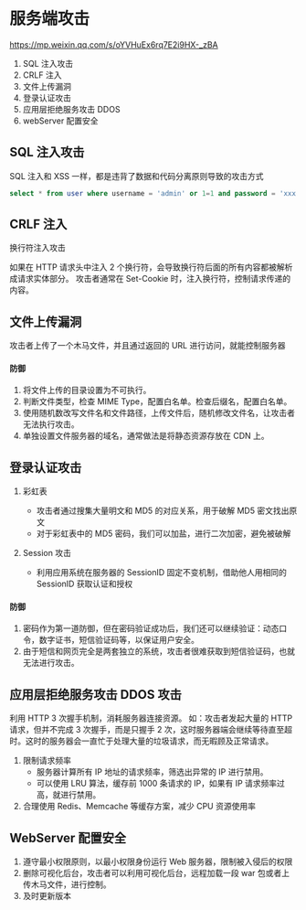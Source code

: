 # 服务端攻击
<https://mp.weixin.qq.com/s/oYVHuEx6rq7E2i9HX-_zBA>
1. SQL 注入攻击
2. CRLF 注入
3. 文件上传漏洞
4. 登录认证攻击
5. 应用层拒绝服务攻击 DDOS
6. webServer 配置安全


## SQL 注入攻击
SQL 注入和 XSS 一样，都是违背了数据和代码分离原则导致的攻击方式

```sql
select * from user where username = 'admin' or 1=1 and password = 'xxx'
```


## CRLF 注入

换行符注入攻击

如果在 HTTP 请求头中注入 2 个换行符，会导致换行符后面的所有内容都被解析成请求实体部分。
攻击者通常在 Set-Cookie 时，注入换行符，控制请求传递的内容。





## 文件上传漏洞

攻击者上传了一个木马文件，并且通过返回的 URL 进行访问，就能控制服务器

#### 防御

1. 将文件上传的目录设置为不可执行。
2. 判断文件类型，检查 MIME Type，配置白名单。检查后缀名，配置白名单。
3. 使用随机数改写文件名和文件路径，上传文件后，随机修改文件名，让攻击者无法执行攻击。
4. 单独设置文件服务器的域名，通常做法是将静态资源存放在 CDN 上。





## 登录认证攻击

1. 彩虹表
    * 攻击者通过搜集大量明文和 MD5 的对应关系，用于破解 MD5 密文找出原文
    * 对于彩虹表中的 MD5 密码，我们可以加盐，进行二次加密，避免被破解

2. Session 攻击
    * 利用应用系统在服务器的 SessionID 固定不变机制，借助他人用相同的 SessionID 获取认证和授权

#### 防御 
1. 密码作为第一道防御，但在密码验证成功后，我们还可以继续验证：动态口令，数字证书，短信验证码等，以保证用户安全。
2. 由于短信和网页完全是两套独立的系统，攻击者很难获取到短信验证码，也就无法进行攻击。





## 应用层拒绝服务攻击 DDOS 攻击

利用 HTTP 3 次握手机制，消耗服务器连接资源。
如：攻击者发起大量的 HTTP 请求，但并不完成 3 次握手，而是只握手 2 次，这时服务器端会继续等待直至超时。这时的服务器会一直忙于处理大量的垃圾请求，而无暇顾及正常请求。

1. 限制请求频率
    * 服务器计算所有 IP 地址的请求频率，筛选出异常的 IP 进行禁用。
    * 可以使用 LRU 算法，缓存前 1000 条请求的 IP，如果有 IP 请求频率过高，就进行禁用。
2. 合理使用 Redis、Memcache 等缓存方案，减少 CPU 资源使用率





## WebServer 配置安全

1. 遵守最小权限原则，以最小权限身份运行 Web 服务器，限制被入侵后的权限
2. 删除可视化后台，攻击者可以利用可视化后台，远程加载一段 war 包或者上传木马文件，进行控制。
3. 及时更新版本
